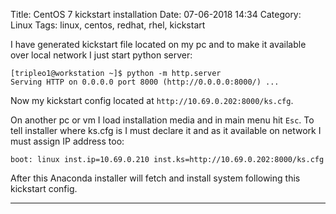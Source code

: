 Title: CentOS 7 kickstart installation
Date: 07-06-2018 14:34
Category: Linux
Tags: linux, centos, redhat, rhel, kickstart

I have generated kickstart file located on my pc and to make it available over local network I just start python server:

```
[tripleo1@workstation ~]$ python -m http.server
Serving HTTP on 0.0.0.0 port 8000 (http://0.0.0.0:8000/) ...
```

Now my kickstart config located at `http://10.69.0.202:8000/ks.cfg`.

On another pc or vm I load installation media and in main menu hit `Esc`.
To tell installer where ks.cfg is I must declare it and as it available on network I must assign IP address too:

```
boot: linux inst.ip=10.69.0.210 inst.ks=http://10.69.0.202:8000/ks.cfg
```

After this Anaconda installer will fetch and install system following this kickstart config.

---
